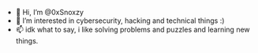 - 👋 Hi, I’m @0xSnoxzy
- 👀 I’m interested in cybersecurity, hacking and technical things :)
- 📫 idk what to say, i like solving problems and puzzles and learning new things.

<!---
0xSnoxzy/0xSnoxzy is a ✨ special ✨ repository because its `README.md` (this file) appears on your GitHub profile.
You can click the Preview link to take a look at your changes.
--->
